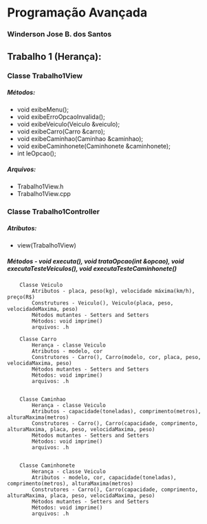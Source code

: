 # Programação Avançada
### Winderson Jose B. dos Santos

## Trabalho 1 (Herança):
### Classe Trabalho1View
##### Métodos: 
- void exibeMenu();
- void exibeErroOpcaoInvalida();
- void exibeVeiculo(Veiculo &veiculo);
- void exibeCarro(Carro &carro);
- void exibeCaminhao(Caminhao &caminhao);
- void exibeCaminhonete(Caminhonete &caminhonete);
- int leOpcao();
##### Arquivos:
- Trabalho1View.h
- Trabalho1View.cpp
### Classe Trabalho1Controller
##### Atributos: 
- view(Trabalho1View)
##### Métodos - void executa(), void trataOpcao(int &opcao), void executaTesteVeiculos(), void executaTesteCaminhonete()


		Classe Veiculo
			Atributos - placa, peso(kg), velocidade máxima(km/h), preço(R$)
			Construtures - Veiculo(), Veiculo(placa, peso, velocidadeMaxima, peso)
			Métodos mutantes - Setters and Setters
			Métodos: void imprime()
			arquivos: .h

		Classe Carro
			Herança - classe Veiculo
			Atributos - modelo, cor
			Construtores - Carro(), Carro(modelo, cor, placa, peso, velocidaMaxima, peso)
			Métodos mutantes - Setters and Setters
			Métodos: void imprime()
			arquivos: .h


		Classe Caminhao
			Herança - classe Veiculo
			Atributos - capacidade(toneladas), comprimento(metros), alturaMaxima(metros)
			Construtores - Carro(), Carro(capacidade, comprimento, alturaMaxima, placa, peso, velocidaMaxima, peso)
			Métodos mutantes - Setters and Setters
			Métodos: void imprime()
			arquivos: .h


		Classe Caminhonete
			Herança - classe Veiculo
			Atributos - modelo, cor, capacidade(toneladas), comprimento(metros), alturaMaxima(metros)
			Construtores - Carro(), Carro(capacidade, comprimento, alturaMaxima, placa, peso, velocidaMaxima, peso)
			Métodos mutantes - Setters and Setters
			Métodos: void imprime()
			arquivos: .h
